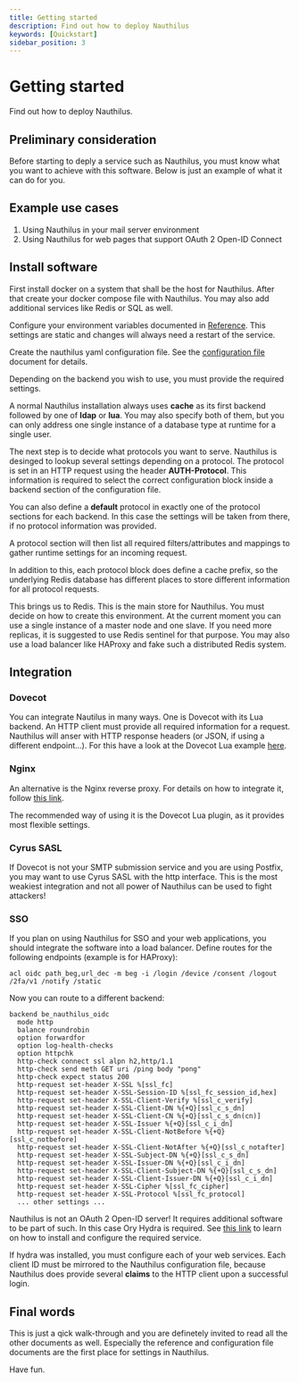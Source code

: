 ```yaml
---
title: Getting started
description: Find out how to deploy Nauthilus
keywords: [Quickstart]
sidebar_position: 3
---
```

# Getting started

Find out how to deploy Nauthilus.

## Preliminary consideration

Before starting to deply a service such as Nauthilus, you must know what you want
to achieve with this software. Below is just an example of what it can do for you.

## Example use cases

1. Using Nauthilus in your mail server environment
2. Using Nauthilus for web pages that support OAuth 2 Open-ID Connect

## Install software

First install docker on a system that shall be the host for Nauthilus. After that
create your docker compose file with Nauthilus. You may also add additional services
like Redis or SQL as well.

Configure your environment variables documented in [Reference](/docs/configuration/reference). This
settings are static and changes will always need a restart of the service.

Create the nauthilus yaml configuration file. See the [configuration file](/docs/configuration/configuration-file)
document for details.

Depending on the backend you wish to use, you must provide the required settings.

A normal Nauthilus installation always uses **cache** as its first backend followed by
one of **ldap** or **lua**. You may also specify both of them, but you can only
address one single instance of a database type at runtime for a single user.

The next step is to decide what protocols you want to serve. Nauthilus is desinged
to lookup several settings depending on a protocol. The protocol is set in an HTTP
request using the header **AUTH-Protocol**. This information is required to select the
correct configuration block inside a backend section of the configuration file.

You can also define a **default** protocol in exactly one of the protocol sections
for each backend. In this case the settings will be taken from there, if no protocol
information was provided.

A protocol section will then list all required filters/attributes and mappings to gather
runtime settings for an incoming request.

In addition to this, each protocol block does define a cache prefix, so the underlying
Redis database has different places to store different information for all protocol
requests.

This brings us to Redis. This is the main store for Nauthilus. You must decide on
how to create this environment. At the current moment you can use a single
instance of a master node and one slave. If you need more replicas, it is suggested
to use Redis sentinel for that purpose. You may also use a load balancer like
HAProxy and fake such a distributed Redis system.

## Integration

### Dovecot

You can integrate Nautilus in many ways. One is Dovecot with its Lua backend. An
HTTP client must provide all required information for a request. Nauthilus will
anser with HTTP response headers (or JSON, if using a different endpoint...).
For this have a look at the Dovecot Lua example [here](/docs/examples/dovecot-lua).

### Nginx

An alternative is the Nginx reverse proxy. For details on how to integrate it,
follow [this link](/docs/examples/nginx-mail-plugin).

The recommended way of using it is the Dovecot Lua plugin, as it provides most
flexible settings.

### Cyrus SASL

If Dovecot is not your SMTP submission service and you are using Postfix, you
may want to use Cyrus SASL with the http interface. This is the most weakiest
integration and not all power of Nauthilus can be used to fight attackers!

### SSO

If you plan on using Nauthilus for SSO and your web applications, you should
integrate the software into a load balancer. Define routes for the following
endpoints (example is for HAProxy):

```haproxy
acl oidc path_beg,url_dec -m beg -i /login /device /consent /logout /2fa/v1 /notify /static
```

Now you can route to a different backend:

```haproxy
backend be_nauthilus_oidc
  mode http
  balance roundrobin
  option forwardfor
  option log-health-checks
  option httpchk
  http-check connect ssl alpn h2,http/1.1
  http-check send meth GET uri /ping body "pong"
  http-check expect status 200
  http-request set-header X-SSL %[ssl_fc]
  http-request set-header X-SSL-Session-ID %[ssl_fc_session_id,hex]
  http-request set-header X-SSL-Client-Verify %[ssl_c_verify]
  http-request set-header X-SSL-Client-DN %{+Q}[ssl_c_s_dn]
  http-request set-header X-SSL-Client-CN %{+Q}[ssl_c_s_dn(cn)]
  http-request set-header X-SSL-Issuer %{+Q}[ssl_c_i_dn]
  http-request set-header X-SSL-Client-NotBefore %{+Q}[ssl_c_notbefore]
  http-request set-header X-SSL-Client-NotAfter %{+Q}[ssl_c_notafter]
  http-request set-header X-SSL-Subject-DN %{+Q}[ssl_c_s_dn]
  http-request set-header X-SSL-Issuer-DN %{+Q}[ssl_c_i_dn]
  http-request set-header X-SSL-Client-Subject-DN %{+Q}[ssl_c_s_dn]
  http-request set-header X-SSL-Client-Issuer-DN %{+Q}[ssl_c_i_dn]
  http-request set-header X-SSL-Cipher %[ssl_fc_cipher]
  http-request set-header X-SSL-Protocol %[ssl_fc_protocol]
  ... other settings ...
```

Nauthilus is not an OAuth 2 Open-ID server! It requires additional software to
be part of such. In this case Ory Hydra is required. See [this link](https://ory.sh/hydra)
to learn on how to install and configure the required service.

If hydra was installed, you must configure each of your web services. Each
client ID must be mirrored to the Nauthilus configuration file, because
Nauthilus does provide several **claims** to the HTTP client upon a successful
login.

## Final words

This is just a qick walk-through and you are definetely invited to read all the
other documents as well. Especially the reference and configuration file documents
are the first place for settings in Nauthilus.

Have fun.
